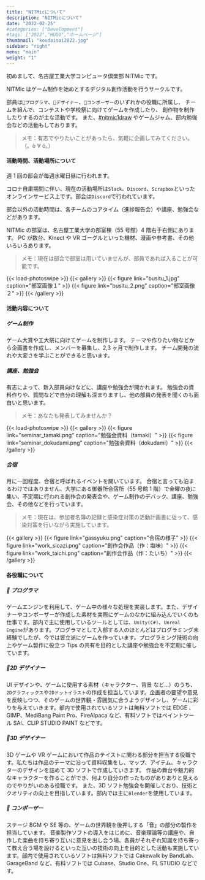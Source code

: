 ```yaml
---
title: "NITMicについて"
description: "NITMicについて"
date: "2022-02-25"
#categories: ["Development"]
#tags: ["2022","HUGO","ホームページ"]
thumbnail: "koudaisai2022.jpg"
sidebar: "right"
menu: "main"
weight: "1"
---
```


初めまして、名古屋工業大学コンピュータ倶楽部 NITMic です。

NITMic はゲーム制作を始めとするデジタル創作活動を行うサークルです。

部員は`👾プログラマ`、`🎨デザイナー`、`🎹コンポーザー`のいずれかの役職に所属し、
チームを組んで、コンテストや学校祭に向けてゲームを作成したり、
創作物を制作したりするのが主な活動です。
また、[#nitmic1draw](https://x.com/search?q=%23nitmic1draw&src=hashtag_click&f=live) やゲームジャム、部内勉強会などの活動もしております。

> メモ：有志でやりたいことがあったら、気軽に企画してみてください。（。ò ∀ ó。）

#### 活動時間、活動場所について

週 1 回の部会が毎週水曜日昼に行われます。

コロナ自粛期間に伴い、現在の活動場所は`Slack`、`Discord`、`Scrapbox`といったオンラインサービス上です。部会は`Discord`で行われています。

部会以外の活動時間は、各チームのコアタイム（進捗報告会）や講座、勉強会などがあります。

NITMic の部室は、名古屋工業大学の部室棟（55 号館）4 階右手右側にあります。
PC が数台、Kinect や VR ゴーグルといった機材、漫画や参考書、その他いろいろあります。

> メモ：現在は部会で部室は用いていませんが、部員であれば入ることが可能です。

<!-- prettier-ignore-start -->
{{< load-photoswipe >}}
{{< gallery >}}
    {{< figure link="busitu_1.jpg" caption="部室画像１" >}}
    {{< figure link="busitu_2.png" caption="部室画像２" >}}
{{< /gallery >}}
<!-- prettier-ignore-end -->

#### 活動内容について

##### ゲーム制作

ゲーム大賞や工大祭に向けてゲームを制作します。
テーマや作りたい物などから企画書を作成し、メンバーを募集し、2,3 ヶ月で制作します。
チーム開発の流れや大変さを学ぶことができると思います。

##### 講座、勉強会

有志によって、新入部員向けなどに、講座や勉強会が開かれます。
勉強会の資料作りや、質問などで自分の理解も深まりますし、他の部員の発表を聞くのも面白いと思います。

> メモ：あなたも発表してみませんか？

<!-- prettier-ignore-start -->
{{< load-photoswipe >}}
{{< gallery >}}
    {{< figure link="seminar_tamaki.png" caption="勉強会資料（tamaki）" >}}
    {{< figure link="seminar_dokudami.png" caption="勉強会資料（dokudami）" >}}
{{< /gallery >}}
<!-- prettier-ignore-end -->

##### 合宿

月に一回程度、合宿と呼ばれるイベントを開いています。
合宿と言っても泊まるわけではありません、大学にある御器所合宿所（55 号館 1 階）で金曜の夜に集い、不定期に行われる創作会の発表会や、ゲーム制作のデバック、講座、勉強会、その他などを行っています。

> メモ：現在は、参加者名簿の記録と感染症対策の活動計画書に従って、感染対策を行いながら実施しています。

<!-- prettier-ignore-start -->
{{< gallery >}}
    {{< figure link="gassyuku.png" caption="合宿の様子" >}}
    {{< figure link="work_sioazi.png" caption="創作会作品（作：塩味）" >}}
    {{< figure link="work_taichi.png" caption="創作会作品（作：たいち）" >}}
{{< /gallery >}}
<!-- prettier-ignore-end -->

#### 各役職について

##### 👾 プログラマ

ゲームエンジンを利用して、ゲーム中の様々な処理を実装します。また、デザイナーやコンポーザーが作成した素材を実際にゲームのなかに組み込んでいくのも仕事です。部内で主に使用しているツールとしては、`Unity(C#)`、`Unreal Engine`があります。プログラマとして入部する人のほとんどはプログラミング未経験でしたが、今では皆立派にゲームを作っています。プログラミング技術の向上やゲーム製作に役立つ Tips の共有を目的とした講座や勉強会を不定期に催しています。

##### 🎨2D デザイナー

UI デザインや、ゲームに使用する素材（キャラクター、背景 など…）のうち、`2Dグラフィックス`や`2Dドットイラスト`の作成を担当しています。企画者の要望や意見を反映しつつ、そのゲームの世界観・雰囲気に合うようデザインし、ゲームに彩りを与えていきます。部内で使用されているソフトは無料ソフトでは EDGE 、 GIMP、MediBang Paint Pro、FireAlpaca など、有料ソフトではペイントツール SAI、CLIP STUDIO PAINT などです。

##### 🎨3D デザイナー

3D ゲームや VR ゲームにおいて作品のテイストに関わる部分を担当する役職です。私たちは作品のテーマに沿って資料収集をし、マップ、アイテム、キャラクターのデザインを詰めて 3D ソフトで作成していきます。 作品の舞台や魅力的なキャラクターを作ることができ、何より自分の作ったものがありありと見えるのでやりがいのある役職です。 また、3D ソフト勉強会を開催しており、技術とクオリティの向上を目指しています。部内では主に`Blender`を使用しています。

##### 🎹 コンポーザー

ステージ BGM や SE 等の、ゲームの世界観を後押しする「音」の部分の製作を担当しています。 音楽製作ソフトの導入をはじめに、音楽理論等の講座や、自作した楽曲を持ち寄り互いに意見を出し合う場、各員がそれぞれ知識を持ち寄って教え合う場を設けるといった互いの技術の向上を目的とした活動も実施しています。部内で使用されているソフトは無料ソフトでは Cakewalk by BandLab、GarageBand など、有料ソフトでは Cubase、Studio One、FL STUDIO などです。
